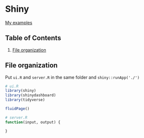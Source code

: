 # Shiny
[My examples](./Examples/Shiny/)

## Table of Contents
1. [File organization](#file-organization)


## File organization

Put `ui.R` and `server.R` in the same folder and `shiny::runApp('./')`
```r
# ui.R
library(shiny)
library(shinydashboard)
library(tidyverse)

fluidPage()
```

```r
# server.R
function(input, output) {

}
```
